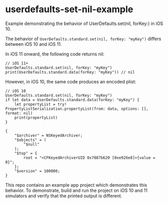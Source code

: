 # userdefaults-set-nil-example
Example demonstrating the behavior of UserDefaults.set(nil, forKey:) in iOS 10.

The behavior of `UserDefaults.standard.set(nil, forKey: "myKey")` differs between iOS 10 and iOS 11.

In iOS 11 onward, the following code returns nil:

```
// iOS 11+
UserDefaults.standard.set(nil, forKey: "myKey")
print(UserDefaults.standard.data(forKey: "myKey")) // nil
```

However, in iOS 10, the same code produces an encoded plist:

```
// iOS 10
UserDefaults.standard.set(nil, forKey: "myKey")
if let data = UserDefaults.standard.data(forKey: "myKey") {
    let propertyList = try! PropertyListSerialization.propertyList(from: data, options: [], format: nil)
    print(propertyList)
}
```
```
{
    "$archiver" = NSKeyedArchiver;
    "$objects" = (
        "$null"
    );
    "$top" = {
        root = "<CFKeyedArchiverUID 0x7887b620 [0xe926e8]>{value = 0}";
    };
    "$version" = 100000;
}
```

This repo contains an example app project which demonstrates this behavior. To demonstrate, build and run the project on iOS 10 and 11 simulators and verify that the printed output is different.